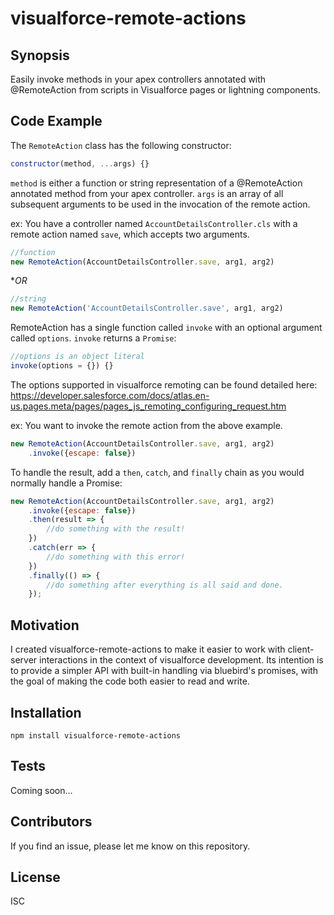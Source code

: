 # visualforce-remote-actions

## Synopsis

Easily invoke methods in your apex controllers annotated with @RemoteAction from scripts in Visualforce pages or lightning components.

## Code Example

The `RemoteAction` class has the following constructor:

```javascript
constructor(method, ...args) {}
```

`method` is either a function or string representation of a @RemoteAction annotated method from your apex controller.
`args` is an array of all subsequent arguments to be used in the invocation of the remote action.

ex: You have a controller named `AccountDetailsController.cls` with a remote action named `save`, which accepts two arguments.
```javascript
//function
new RemoteAction(AccountDetailsController.save, arg1, arg2)
```
**OR*
```javascript
//string
new RemoteAction('AccountDetailsController.save', arg1, arg2)
```

RemoteAction has a single function called `invoke` with an optional argument called `options`. `invoke` returns a `Promise`:

```javascript
//options is an object literal
invoke(options = {}) {}
```

The options supported in visualforce remoting can be found detailed here: https://developer.salesforce.com/docs/atlas.en-us.pages.meta/pages/pages_js_remoting_configuring_request.htm

ex: You want to invoke the remote action from the above example.
```javascript
new RemoteAction(AccountDetailsController.save, arg1, arg2)
	.invoke({escape: false})
```

To handle the result, add a `then`, `catch`, and `finally` chain as you would normally handle a Promise:

```javascript
new RemoteAction(AccountDetailsController.save, arg1, arg2)
	.invoke({escape: false})
	.then(result => {
		//do something with the result!
	})
	.catch(err => {
		//do something with this error!
	})
	.finally(() => {
		//do something after everything is all said and done.
	});
```

## Motivation

I created visualforce-remote-actions to make it easier to work with client-server interactions in the context of visualforce development. Its intention is to provide a simpler API with built-in handling via bluebird's promises, with the goal of making the code both easier to read and write.

## Installation

`npm install visualforce-remote-actions`

## Tests

Coming soon...

## Contributors

If you find an issue, please let me know on this repository.

## License

ISC